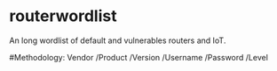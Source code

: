 # routerwordlist
An long wordlist of default and vulnerables routers and IoT.

#Methodology:
Vendor  /Product  /Version /Username  /Password  /Level
